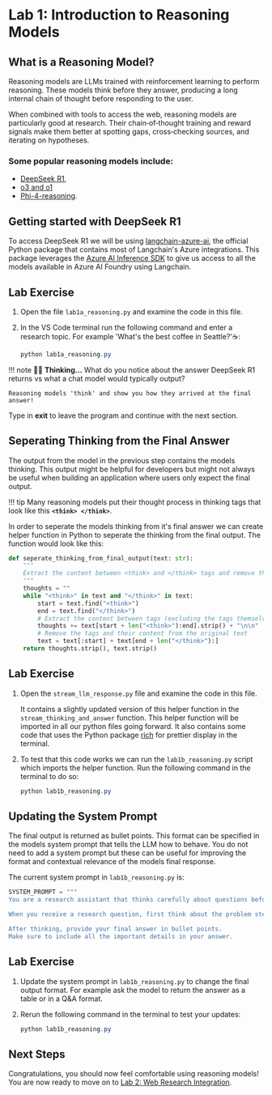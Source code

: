 # **Lab 1: Introduction to Reasoning Models** 

## **What is a Reasoning Model?** 

Reasoning models are LLMs trained with reinforcement learning to perform reasoning. These models think before they answer, producing a long internal chain of thought before responding to the user.

When combined with tools to access the web, reasoning models are particularly good at research. Their chain‑of‑thought training and reward signals make them better at spotting gaps, cross‑checking sources, and iterating on hypotheses. 

### Some popular reasoning models include:

- [DeepSeek R1](https://github.com/deepseek-ai/DeepSeek-R1), 
- [o3 and o1](https://openai.com/index/introducing-o3-and-o4-mini/)
- [Phi-4-reasoning](https://techcommunity.microsoft.com/blog/educatordeveloperblog/showcasing-phi-4-reasoning-a-game-changer-for-ai-developers/4409892).


## **Getting started with DeepSeek R1**

To access DeepSeek R1 we will be using [langchain-azure-ai](https://pypi.org/project/langchain-azure-ai/), the official Python package that contains most of Langchain's Azure integrations. This package leverages the [Azure AI Inference SDK](https://learn.microsoft.com/en-us/python/api/overview/azure/ai-inference-readme?view=azure-python-preview) to give us access to all the models available in Azure AI Foundry using Langchain. 


## **Lab Exercise**

1. Open the file `lab1a_reasoning.py` and examine the code in this file.

2. In the VS Code terminal run the following command and enter a research topic.
For example 'What's the best coffee in Seattle?'☕:

    ```powershell
    python lab1a_reasoning.py
    ```
!!! note
    🧠✨ **Thinking...** What do you notice about the answer DeepSeek R1 returns vs what a chat model would typically output? 

    Reasoning models 'think' and show you how they arrived at the final answer!

Type in **exit** to leave the program and continue with the next section. 

## **Seperating Thinking from the Final Answer**

The output from the model in the previous step contains the models thinking. This output might be helpful for developers but might not always be useful when building an application where users only expect the final output. 

!!! tip
    Many reasoning models put their thought process in thinking tags that look like this 
    **`<think> </think>`**. 

In order to seperate the models thinking from it's final answer we can create helper function in Python to seperate the thinking from the final output. The function would look like this:


```python
def seperate_thinking_from_final_output(text: str):
    """
    Extract the content between <think> and </think> tags and remove them from the text.
    """
    thoughts = ""
    while "<think>" in text and "</think>" in text:
        start = text.find("<think>")
        end = text.find("</think>")
        # Extract the content between tags (excluding the tags themselves)
        thoughts += text[start + len("<think>"):end].strip() + "\n\n"
        # Remove the tags and their content from the original text
        text = text[:start] + text[end + len("</think>"):]
    return thoughts.strip(), text.strip()
```

## **Lab Exercise**

1. Open the `stream_llm_response.py` file and examine the code in this file. 

    It contains a slightly updated version of this helper function in the `stream_thinking_and_answer` function. This helper function will be imported in all our python files going forward. It also contains some code that uses the Python package [rich](https://pypi.org/project/rich/) for prettier display in the terminal. 

2. To test that this code works we can run the `lab1b_reasoning.py` script which imports the helper function. Run the following command in the terminal to do so:


    ```powershell
    python lab1b_reasoning.py
    ```

## **Updating the System Prompt**

The final output is returned as bullet points. This format can be specified in the models system prompt that tells the LLM how to behave. You do not need to add a system prompt but these can be useful for improving the format and contextual relevance of the models final response.

The current system prompt in `lab1b_reasoning.py` is: 


```python 
SYSTEM_PROMPT = """
You are a research assistant that thinks carefully about questions before answering.

When you receive a research question, first think about the problem step-by-step.

After thinking, provide your final answer in bullet points.
Make sure to include all the important details in your answer.
```

## **Lab Exercise**

1. Update the system prompt in `lab1b_reasoning.py` to change the final output format. For example ask the model to return the answer as a table or in a Q&A format. 

2. Rerun the following command in the terminal to test your updates:


    ```powershell
    python lab1b_reasoning.py
    ```
    

## **Next Steps**

Congratulations, you should now feel comfortable using reasoning models! 
You are now ready to move on to [Lab 2: Web Research Integration](lab-2-web-research.md).